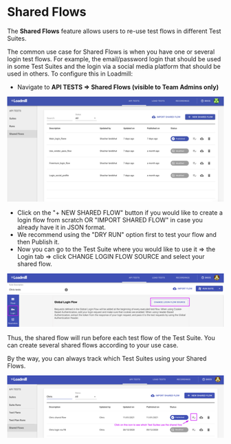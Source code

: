 # Shared Flows

The **Shared Flows** feature allows users to re-use test flows in different Test Suites. 

The common use case for Shared Flows is when you have one or several login test flows. For example, the email/password login that should be used in some Test Suites and the login via a social media platform that should be used in others. To configure this in Loadmill:

* Navigate to **API TESTS =&gt; Shared Flows \(visible to Team Admins only\)**

![the Shared Flows tab](../.gitbook/assets/screen-shot-2020-11-17-at-12.59.49-pm.png)

* Click on the "+ NEW SHARED FLOW" button if you would like to create a login flow from scratch OR "IMPORT SHARED FLOW" in case you already have it in JSON format.
* We recommend using the "DRY RUN" option first to test your flow and then Publish it. 
* Now you can go to the Test Suite where you would like to use it =&gt; the Login tab =&gt; click CHANGE LOGIN FLOW SOURCE and select your shared flow. 

![](../.gitbook/assets/screenshot-50-.png)

Thus, the shared flow will run before each test flow of the Test Suite. You can create several shared flows according to your use case.

By the way, you can always track which Test Suites using your Shared Flows. 

![](../.gitbook/assets/screenshot-2021-02-11t152411.061.png)



